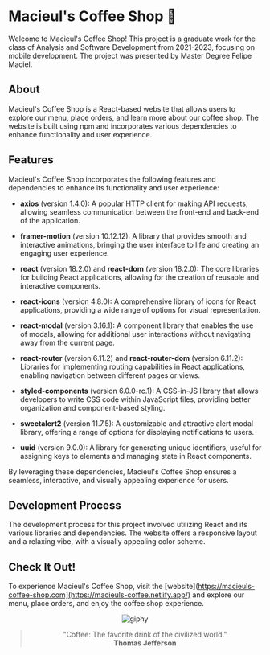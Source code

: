 # Macieul's Coffee Shop 🧁

Welcome to Macieul's Coffee Shop! This project is a graduate work for the class of Analysis and Software Development from 2021-2023, focusing on mobile development. The project was presented by Master Degree Felipe Maciel.

## About

Macieul's Coffee Shop is a React-based website that allows users to explore our menu, place orders, and learn more about our coffee shop. The website is built using npm and incorporates various dependencies to enhance functionality and user experience.

## Features

Macieul's Coffee Shop incorporates the following features and dependencies to enhance its functionality and user experience:

- **axios** (version 1.4.0): A popular HTTP client for making API requests, allowing seamless communication between the front-end and back-end of the application.

- **framer-motion** (version 10.12.12): A library that provides smooth and interactive animations, bringing the user interface to life and creating an engaging user experience.

- **react** (version 18.2.0) and **react-dom** (version 18.2.0): The core libraries for building React applications, allowing for the creation of reusable and interactive components.

- **react-icons** (version 4.8.0): A comprehensive library of icons for React applications, providing a wide range of options for visual representation.

- **react-modal** (version 3.16.1): A component library that enables the use of modals, allowing for additional user interactions without navigating away from the current page.

- **react-router** (version 6.11.2) and **react-router-dom** (version 6.11.2): Libraries for implementing routing capabilities in React applications, enabling navigation between different pages or views.

- **styled-components** (version 6.0.0-rc.1): A CSS-in-JS library that allows developers to write CSS code within JavaScript files, providing better organization and component-based styling.

- **sweetalert2** (version 11.7.5): A customizable and attractive alert modal library, offering a range of options for displaying notifications to users.

- **uuid** (version 9.0.0): A library for generating unique identifiers, useful for assigning keys to elements and managing state in React components.

By leveraging these dependencies, Macieul's Coffee Shop ensures a seamless, interactive, and visually appealing experience for users.

## Development Process

The development process for this project involved utilizing React and its various libraries and dependencies. The website offers a responsive layout and a relaxing vibe, with a visually appealing color scheme.

## Check It Out!

To experience Macieul's Coffee Shop, visit the [website](https://macieuls-coffee-shop.com](https://macieuls-coffee.netlify.app/) and explore our menu, place orders, and enjoy the coffee shop experience.

<div align="center">

![giphy](https://github.com/Bumboobee/macieuls_coffee_shop/assets/94147847/0b9ef48f-a4fb-40c8-b213-fe6b53ee487a)

> "Coffee: The favorite drink of the civilized world."  
> **Thomas Jefferson**  
</div>
